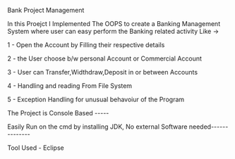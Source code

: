 Bank Project Management 

In this Proejct I Implemented The OOPS to create a Banking Management System where user can easy perform the Banking related activity Like ->

1 - Open the Account by Filling their respective details

2 - the User choose b/w personal Account or Commercial Account

3 - User can Transfer,Widthdraw,Deposit in or between Accounts

4 - Handling and reading From File System

5 - Exception Handling for unusual behavoiur of the Program

The Project is Console Based -----

Easily Run on the cmd by installing JDK, No external Software needed--------------

Tool Used - Eclipse
